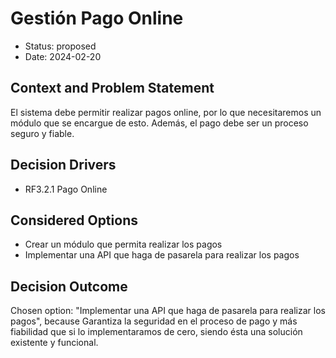 # Gestión Pago Online

* Status: proposed
* Date: 2024-02-20

## Context and Problem Statement

El sistema debe permitir realizar pagos online, por lo que necesitaremos un módulo que se encargue de esto. Además, el pago debe ser un proceso seguro y fiable.

## Decision Drivers

* RF3.2.1 Pago Online

## Considered Options

* Crear un módulo que permita realizar los pagos
* Implementar una API que haga de pasarela para realizar los pagos

## Decision Outcome

Chosen option: "Implementar una API que haga de pasarela para realizar los pagos", because Garantiza la seguridad en el proceso de pago y más fiabilidad que si lo implementaramos de cero, siendo ésta una solución existente y funcional.

